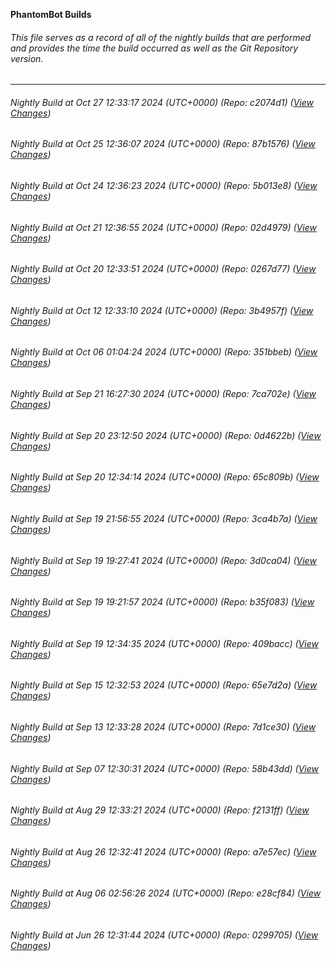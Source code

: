 **PhantomBot Builds**

###### This file serves as a record of all of the nightly builds that are performed and provides the time the build occurred as well as the Git Repository version.
-------------------------------------------------------------------------------------------------------------
###### Nightly Build at Oct 27 12:33:17 2024 (UTC+0000) (Repo: c2074d1) ([View Changes](https://github.com/PhantomBot/PhantomBot/compare/87b1576...c2074d1))
###### Nightly Build at Oct 25 12:36:07 2024 (UTC+0000) (Repo: 87b1576) ([View Changes](https://github.com/PhantomBot/PhantomBot/compare/5b013e8...87b1576))
###### Nightly Build at Oct 24 12:36:23 2024 (UTC+0000) (Repo: 5b013e8) ([View Changes](https://github.com/PhantomBot/PhantomBot/compare/02d4979...5b013e8))
###### Nightly Build at Oct 21 12:36:55 2024 (UTC+0000) (Repo: 02d4979) ([View Changes](https://github.com/PhantomBot/PhantomBot/compare/0267d77...02d4979))
###### Nightly Build at Oct 20 12:33:51 2024 (UTC+0000) (Repo: 0267d77) ([View Changes](https://github.com/PhantomBot/PhantomBot/compare/3b4957f...0267d77))
###### Nightly Build at Oct 12 12:33:10 2024 (UTC+0000) (Repo: 3b4957f) ([View Changes](https://github.com/PhantomBot/PhantomBot/compare/351bbeb...3b4957f))
###### Nightly Build at Oct 06 01:04:24 2024 (UTC+0000) (Repo: 351bbeb) ([View Changes](https://github.com/PhantomBot/PhantomBot/compare/7ca702e...351bbeb))
###### Nightly Build at Sep 21 16:27:30 2024 (UTC+0000) (Repo: 7ca702e) ([View Changes](https://github.com/PhantomBot/PhantomBot/compare/0d4622b...7ca702e))
###### Nightly Build at Sep 20 23:12:50 2024 (UTC+0000) (Repo: 0d4622b) ([View Changes](https://github.com/PhantomBot/PhantomBot/compare/65c809b...0d4622b))
###### Nightly Build at Sep 20 12:34:14 2024 (UTC+0000) (Repo: 65c809b) ([View Changes](https://github.com/PhantomBot/PhantomBot/compare/3ca4b7a...65c809b))
###### Nightly Build at Sep 19 21:56:55 2024 (UTC+0000) (Repo: 3ca4b7a) ([View Changes](https://github.com/PhantomBot/PhantomBot/compare/3d0ca04...3ca4b7a))
###### Nightly Build at Sep 19 19:27:41 2024 (UTC+0000) (Repo: 3d0ca04) ([View Changes](https://github.com/PhantomBot/PhantomBot/compare/b35f083...3d0ca04))
###### Nightly Build at Sep 19 19:21:57 2024 (UTC+0000) (Repo: b35f083) ([View Changes](https://github.com/PhantomBot/PhantomBot/compare/409bacc...b35f083))
###### Nightly Build at Sep 19 12:34:35 2024 (UTC+0000) (Repo: 409bacc) ([View Changes](https://github.com/PhantomBot/PhantomBot/compare/65e7d2a...409bacc))
###### Nightly Build at Sep 15 12:32:53 2024 (UTC+0000) (Repo: 65e7d2a) ([View Changes](https://github.com/PhantomBot/PhantomBot/compare/7d1ce30...65e7d2a))
###### Nightly Build at Sep 13 12:33:28 2024 (UTC+0000) (Repo: 7d1ce30) ([View Changes](https://github.com/PhantomBot/PhantomBot/compare/58b43dd...7d1ce30))
###### Nightly Build at Sep 07 12:30:31 2024 (UTC+0000) (Repo: 58b43dd) ([View Changes](https://github.com/PhantomBot/PhantomBot/compare/f2131ff...58b43dd))
###### Nightly Build at Aug 29 12:33:21 2024 (UTC+0000) (Repo: f2131ff) ([View Changes](https://github.com/PhantomBot/PhantomBot/compare/a7e57ec...f2131ff))
###### Nightly Build at Aug 26 12:32:41 2024 (UTC+0000) (Repo: a7e57ec) ([View Changes](https://github.com/PhantomBot/PhantomBot/compare/e28cf84...a7e57ec))
###### Nightly Build at Aug 06 02:56:26 2024 (UTC+0000) (Repo: e28cf84) ([View Changes](https://github.com/PhantomBot/PhantomBot/compare/0299705...e28cf84))
###### Nightly Build at Jun 26 12:31:44 2024 (UTC+0000) (Repo: 0299705) ([View Changes](https://github.com/PhantomBot/PhantomBot/compare/abcd7da...0299705))
